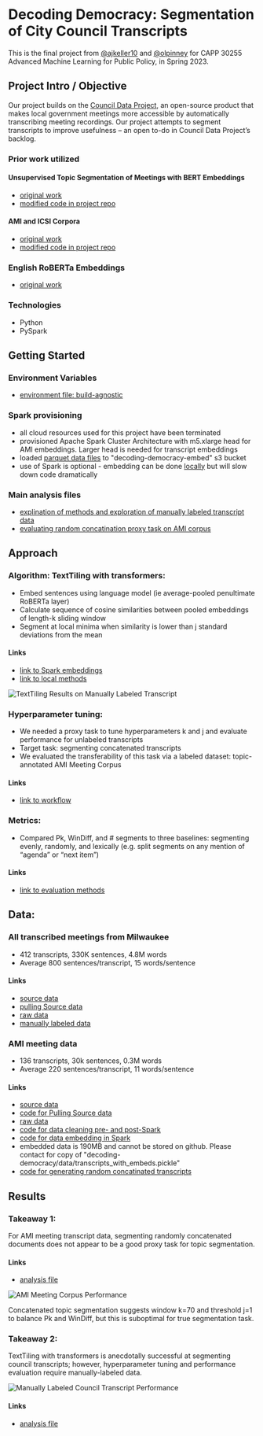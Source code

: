 # Decoding Democracy: Segmentation of City Council Transcripts

This is the final project from [@ajkeller10](https://github.com/ajkeller10) and [@olpinney](https://github.com/olpinney) for CAPP 30255 Advanced Machine Learning for Public Policy, in Spring 2023.

## Project Intro / Objective
Our project builds on the [Council Data Project](https://github.com/CouncilDataProject/cdp-roadmap/issues/9), an open-source product that makes local government meetings more accessible by automatically transcribing meeting recordings. Our project attempts to segment transcripts to improve usefulness –  an open to-do in Council Data Project’s backlog.

### Prior work utilized 
#### Unsupervised Topic Segmentation of Meetings with BERT Embeddings
- [original work](https://github.com/gdamaskinos/unsupervised_topic_segmentation/tree/main)
- [modified code in project repo](https://github.com/ajkeller10/decoding-democracy/tree/main/unsupervised_topic_segmentation)

#### AMI and ICSI Corpora
- [original work](https://github.com/guokan-shang/ami-and-icsi-corpora)
- [modified code in project repo](https://github.com/ajkeller10/decoding-democracy/tree/main/data/ami-and-icsi-corpora-master)

### English RoBERTa Embeddings
- [original work](https://sparknlp.org/2022/04/14/roberta_embeddings_distilroberta_base_en_3_0.html)

### Technologies
- Python
- PySpark

## Getting Started

### Environment Variables
- [environment file: build-agnostic](https://github.com/ajkeller10/decoding-democracy/blob/main/environment.yml)

### Spark provisioning
- all cloud resources used for this project have been terminated
- provisioned Apache Spark Cluster Architecture with m5.xlarge head for AMI embeddings. Larger head is needed for transcript embeddings
- loaded [parquet data files](https://github.com/ajkeller10/decoding-democracy/tree/main/data) to "decoding-democracy-embed" s3 bucket
- use of Spark is optional - embedding can be done [locally](https://github.com/ajkeller10/decoding-democracy/blob/main/unsupervised_topic_segmentation/core.py) but will slow down code dramatically

### Main analysis files
- [explination of methods and exploration of manually labeled transcript data](https://github.com/ajkeller10/decoding-democracy/blob/main/demonstrate_segmentation_methods.ipynb)
- [evaluating random concatination proxy task on AMI corpus](https://github.com/ajkeller10/decoding-democracy/blob/main/test_with_embeddings.ipynb)


## Approach

### Algorithm: TextTiling with transformers:
- Embed sentences using language model (ie average-pooled penultimate RoBERTa layer) 
- Calculate sequence of cosine similarities between pooled embeddings of length-k sliding window
- Segment at local minima when similarity is lower than j standard deviations from the mean

#### Links
- [link to Spark embeddings](https://github.com/ajkeller10/decoding-democracy/blob/main/data_cleaning.ipynb)
- [link to local methods](https://github.com/ajkeller10/decoding-democracy/blob/main/unsupervised_topic_segmentation/core.py)


![TextTiling Results on Manually Labeled Transcript](https://github.com/ajkeller10/decoding-democracy/tree/main/tables/table1.png)

### Hyperparameter tuning:
- We needed a proxy task to tune hyperparameters k and j and evaluate performance for unlabeled transcripts
- Target task: segmenting concatenated transcripts
- We evaluated the transferability of this task via a labeled dataset: topic-annotated AMI Meeting Corpus

#### Links
- [link to workflow](https://github.com/ajkeller10/decoding-democracy/blob/main/test_with_embeddings.ipynb)

### Metrics:
- Compared Pk, WinDiff, and # segments to three baselines: segmenting evenly, randomly, and lexically (e.g. split segments on any mention of “agenda” or “next item”)

#### Links
- [link to evaluation methods](https://github.com/ajkeller10/decoding-democracy/blob/main/unsupervised_topic_segmentation/eval.py)


## Data: 
### All transcribed meetings from Milwaukee
- 412 transcripts, 330K sentences, 4.8M words
- Average 800 sentences/transcript, 15 words/sentence

#### Links
- [source data](https://github.com/CouncilDataProject/milwaukee)
- [pulling Source data](https://github.com/ajkeller10/decoding-democracy/blob/main/download_data.ipynb)
- [raw data](https://github.com/ajkeller10/decoding-democracy/blob/main/data/transcripts.pickle)
- [manually labeled data](https://github.com/ajkeller10/decoding-democracy/tree/main/data/manually_labeled)

### AMI meeting data
- 136 transcripts, 30k sentences, 0.3M words
- Average 220 sentences/transcript, 11 words/sentence

#### Links
- [source data](https://groups.inf.ed.ac.uk/ami/corpus/)
- [code for Pulling Source data](https://github.com/ajkeller10/decoding-democracy/blob/main/data/ami-and-icsi-corpora-master/ami-corpus/topics.py)
- [raw data](https://github.com/ajkeller10/decoding-democracy/tree/main/data/ami-and-icsi-corpora-master/ami-corpus/output/topics)
- [code for data cleaning pre- and post-Spark](https://github.com/ajkeller10/decoding-democracy/blob/main/data_cleaning.ipynb)
- [code for data embedding in Spark](https://github.com/ajkeller10/decoding-democracy/blob/main/spark_roberta_pipeline.ipynb)
- embedded data is 190MB and cannot be stored on github. Please contact for copy of "decoding-democracy/data/transcripts_with_embeds.pickle"
- [code for generating random concatinated transcripts](https://github.com/ajkeller10/decoding-democracy/blob/main/create_test_data.py)

## Results
### Takeaway 1: 
For AMI meeting transcript data, segmenting randomly concatenated documents does not appear to be a good proxy task for topic segmentation. 

#### Links
- [analysis file](https://github.com/ajkeller10/decoding-democracy/blob/main/test_with_embeddings.ipynb)

![AMI Meeting Corpus Performance](https://github.com/ajkeller10/decoding-democracy/tree/main/tables/table2.JPG)

Concatenated topic segmentation suggests window k=70 and threshold j=1 to balance Pk and WinDiff, but this is suboptimal for true segmentation task.

### Takeaway 2: 
TextTiling with transformers is anecdotally successful at segmenting council transcripts; however, hyperparameter tuning and performance evaluation require manually-labeled data.

![Manually Labeled Council Transcript Performance](https://github.com/ajkeller10/decoding-democracy/tree/main/tables/table3.JPG)

#### Links
- [analysis file](https://github.com/ajkeller10/decoding-democracy/blob/main/demonstrate_segmentation_methods.ipynb)




